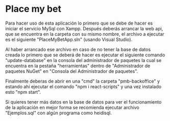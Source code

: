 # Place my bet

Para hacer uso de esta aplicación lo primero que se debe de hacer es iniciar el servicio MySql con Xampp.
Después deberás arrancar la web api, que se encuentra en la carpeta con su mismo nombre, el archivo a ejecutar es el siguiente "PlaceMyBetApp.sln" (usando Visual Studio). 

Al haber arrancado ese archivo en caso de no tener la base de datos creada lo primero que se deberá de hacer es ejecutar el siguiente comando "update-database" en la consola del administrador de paquetes la cual se encuentra en la pestaña "herramientas" dentro de "Administrador de paquetes NuGet" en "Consola del Administrador de paquetes".

Finalmente deberas de abrir en una "cmd" la carpeta "pmb-backoffice" y estando ahí ejecutar el comando "npm i react-scripts" y una vez instalado esto "npm start".

Si quieres tener más datos en la base de datos para ver el funcionamiento de la aplicación en mejor forma se recomienda ejecutar archivo "Ejemplos.sql" con algún programa como heidisql.
